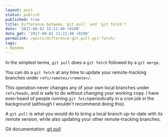 ```yaml
---
layout: post
status: publish
published: true
title: Difference between 'git pull' and 'git fetch'?
date: '2017-08-02 15:21:40 +0100'
date_gmt: '2017-08-02 11:21:40 +0100'
permalink: /posts/difference-git-pull-git-fetch/
tags:
- Random
---
```

In the simplest terms, `git pull` does a `git fetch` followed by a `git merge`.

You can do a `git fetch` at any time to update your remote-tracking branches under `refs/remotes/<remote>/`.

This operation never changes any of your own local branches under `refs/heads`, and is safe to do without changing your working copy. I have even heard of people running `git fetch`periodically in a cron job in the background (although I wouldn't recommend doing this).

A `git pull` is what you would do to bring a local branch up-to-date with its remote version, while also updating your other remote-tracking branches.

Git documentation: [git pull](http://git-scm.com/docs/git-pull)
